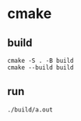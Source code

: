 # cmake

## build

```shell
cmake -S . -B build
cmake --build build
```

## run

```shell
./build/a.out
```
